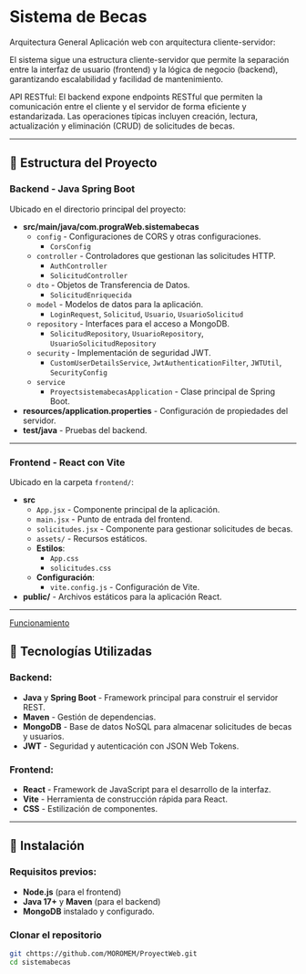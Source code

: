 # Sistema de Becas

Arquitectura General
Aplicación web con arquitectura cliente-servidor:

El sistema sigue una estructura cliente-servidor que permite la separación entre la interfaz de usuario (frontend) y la lógica de negocio (backend), garantizando escalabilidad y facilidad de mantenimiento.

API RESTful:
El backend expone endpoints RESTful que permiten la comunicación entre el cliente y el servidor de forma eficiente y estandarizada. Las operaciones típicas incluyen creación, lectura, actualización y eliminación (CRUD) de solicitudes de becas.

---

## 📁 Estructura del Proyecto

### Backend - **Java Spring Boot**

Ubicado en el directorio principal del proyecto:

- **src/main/java/com.prograWeb.sistemabecas**
  - `config` - Configuraciones de CORS y otras configuraciones.
    - `CorsConfig`
  - `controller` - Controladores que gestionan las solicitudes HTTP.
    - `AuthController`
    - `SolicitudController`
  - `dto` - Objetos de Transferencia de Datos.
    - `SolicitudEnriquecida`
  - `model` - Modelos de datos para la aplicación.
    - `LoginRequest`, `Solicitud`, `Usuario`, `UsuarioSolicitud`
  - `repository` - Interfaces para el acceso a MongoDB.
    - `SolicitudRepository`, `UsuarioRepository`, `UsuarioSolicitudRepository`
  - `security` - Implementación de seguridad JWT.
    - `CustomUserDetailsService`, `JwtAuthenticationFilter`, `JWTUtil`, `SecurityConfig`
  - `service`
    - `ProyectsistemabecasApplication` - Clase principal de Spring Boot.
- **resources/application.properties** - Configuración de propiedades del servidor.
- **test/java** - Pruebas del backend.

---

### Frontend - **React con Vite**

Ubicado en la carpeta `frontend/`:

- **src**
  - `App.jsx` - Componente principal de la aplicación.
  - `main.jsx` - Punto de entrada del frontend.
  - `solicitudes.jsx` - Componente para gestionar solicitudes de becas.
  - `assets/` - Recursos estáticos.
  - **Estilos**:
    - `App.css`
    - `solicitudes.css`
  - **Configuración**:
    - `vite.config.js` - Configuración de Vite.
- **public/** - Archivos estáticos para la aplicación React.

---

[Funcionamiento](plantuml.png)

## 🚀 Tecnologías Utilizadas

### Backend:

- **Java** y **Spring Boot** - Framework principal para construir el servidor REST.
- **Maven** - Gestión de dependencias.
- **MongoDB** - Base de datos NoSQL para almacenar solicitudes de becas y usuarios.
- **JWT** - Seguridad y autenticación con JSON Web Tokens.

### Frontend:

- **React** - Framework de JavaScript para el desarrollo de la interfaz.
- **Vite** - Herramienta de construcción rápida para React.
- **CSS** - Estilización de componentes.

---

## 🔧 Instalación

### Requisitos previos:

- **Node.js** (para el frontend)
- **Java 17+** y **Maven** (para el backend)
- **MongoDB** instalado y configurado.

### Clonar el repositorio

```bash
git chttps://github.com/MOROMEM/ProyectWeb.git
cd sistemabecas
```
